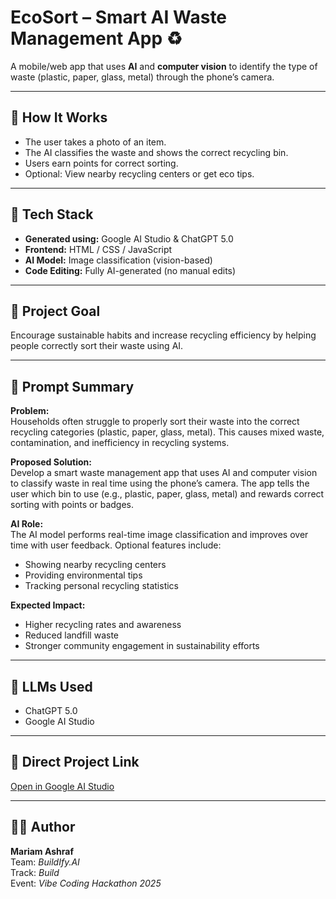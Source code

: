 # EcoSort – Smart AI Waste Management App ♻️

A mobile/web app that uses **AI** and **computer vision** to identify the type of waste (plastic, paper, glass, metal) through the phone’s camera.

---

## 🚀 How It Works
- The user takes a photo of an item.
- The AI classifies the waste and shows the correct recycling bin.
- Users earn points for correct sorting.
- Optional: View nearby recycling centers or get eco tips.

---

## 🧠 Tech Stack
- **Generated using:** Google AI Studio & ChatGPT 5.0  
- **Frontend:** HTML / CSS / JavaScript  
- **AI Model:** Image classification (vision-based)  
- **Code Editing:** Fully AI-generated (no manual edits)

---

## 🎯 Project Goal
Encourage sustainable habits and increase recycling efficiency by helping people correctly sort their waste using AI.

---

## 💬 Prompt Summary
**Problem:**  
Households often struggle to properly sort their waste into the correct recycling categories (plastic, paper, glass, metal). This causes mixed waste, contamination, and inefficiency in recycling systems.

**Proposed Solution:**  
Develop a smart waste management app that uses AI and computer vision to classify waste in real time using the phone’s camera. The app tells the user which bin to use (e.g., plastic, paper, glass, metal) and rewards correct sorting with points or badges.

**AI Role:**  
The AI model performs real-time image classification and improves over time with user feedback. Optional features include:
- Showing nearby recycling centers  
- Providing environmental tips  
- Tracking personal recycling statistics  

**Expected Impact:**  
- Higher recycling rates and awareness  
- Reduced landfill waste  
- Stronger community engagement in sustainability efforts

---

## 🤖 LLMs Used
- ChatGPT 5.0  
- Google AI Studio  

---

## 🔗 Direct Project Link
[Open in Google AI Studio](https://aistudio.google.com/app/prompts?state=%7B%22ids%22:%5B%221J2ThWmixykgFmlXWAwEBHBNxNVUynwuq%22%5D,%22action%22:%22open%22,%22userId%22:%22116691967726561935386%22,%22resourceKeys%22:%7B%7D%7D&usp=sharing)

---

## 👩‍💻 Author
**Mariam Ashraf**  
Team: *BuildIfy.AI*  
Track: *Build*  
Event: *Vibe Coding Hackathon 2025*
